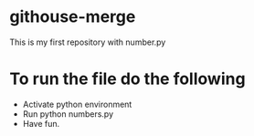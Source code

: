 # githouse-merge
This is my first repository with number.py

# To run the file do the following
- Activate python environment
- Run python numbers.py
- Have fun.
